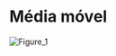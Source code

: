 # Média móvel

![Figure_1](https://user-images.githubusercontent.com/25599308/230355168-6391e0e2-e1da-41c9-8b44-ba0c09cc478e.png)
